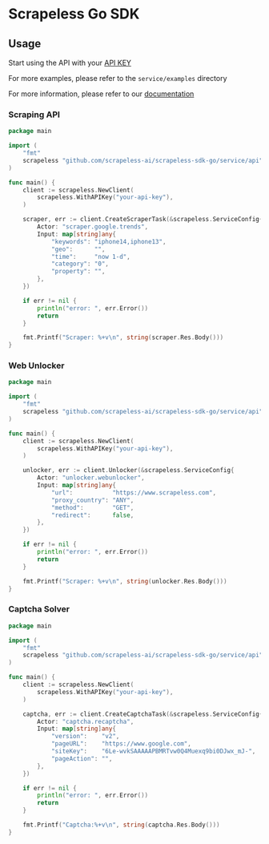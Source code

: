 # Scrapeless Go SDK

## Usage

Start using the API with your [API KEY](https://app.scrapeless.com/dashboard/account?tab=apiKey)

For more examples, please refer to the `service/examples` directory

For more information, please refer to our [documentation](https://docs.scrapeless.com/)

### Scraping API
```go
package main

import (
	"fmt"
	scrapeless "github.com/scrapeless-ai/scrapeless-sdk-go/service/api"
)

func main() {
	client := scrapeless.NewClient(
		scrapeless.WithAPIKey("your-api-key"),
	)

	scraper, err := client.CreateScraperTask(&scrapeless.ServiceConfig{
		Actor: "scraper.google.trends",
		Input: map[string]any{
			"keywords": "iphone14,iphone13",
			"geo":      "",
			"time":     "now 1-d",
			"category": "0",
			"property": "",
		},
	})

	if err != nil {
		println("error: ", err.Error())
		return
	}

	fmt.Printf("Scraper: %+v\n", string(scraper.Res.Body()))
}
```

### Web Unlocker
```go
package main

import (
	"fmt"
	scrapeless "github.com/scrapeless-ai/scrapeless-sdk-go/service/api"
)

func main() {
	client := scrapeless.NewClient(
		scrapeless.WithAPIKey("your-api-key"),
	)

	unlocker, err := client.Unlocker(&scrapeless.ServiceConfig{
		Actor: "unlocker.webunlocker",
		Input: map[string]any{
			"url":           "https://www.scrapeless.com",
			"proxy_country": "ANY",
			"method":        "GET",
			"redirect":      false,
		},
	})

	if err != nil {
		println("error: ", err.Error())
		return
	}

	fmt.Printf("Scraper: %+v\n", string(unlocker.Res.Body()))
}

```

### Captcha Solver
```go
package main

import (
	"fmt"
	scrapeless "github.com/scrapeless-ai/scrapeless-sdk-go/service/api"
)

func main() {
	client := scrapeless.NewClient(
		scrapeless.WithAPIKey("your-api-key"),
	)

	captcha, err := client.CreateCaptchaTask(&scrapeless.ServiceConfig{
		Actor: "captcha.recaptcha",
		Input: map[string]any{
			"version":    "v2",
			"pageURL":    "https://www.google.com",
			"siteKey":    "6Le-wvkSAAAAAPBMRTvw0Q4Muexq9bi0DJwx_mJ-",
			"pageAction": "",
		},
	})

	if err != nil {
		println("error: ", err.Error())
		return
	}

	fmt.Printf("Captcha:%+v\n", string(captcha.Res.Body()))
}
```